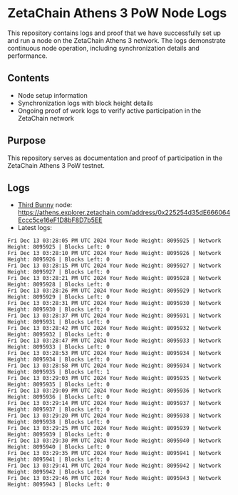 # ZetaChain Athens 3 PoW Node Logs
This repository contains logs and proof that we have successfully set up and run a node on the ZetaChain Athens 3 network. The logs demonstrate continuous node operation, including synchronization details and performance.

## Contents
- Node setup information
- Synchronization logs with block height details
- Ongoing proof of work logs to verify active participation in the ZetaChain network

## Purpose
This repository serves as documentation and proof of participation in the ZetaChain Athens 3 PoW testnet.

## Logs

- [Third Bunny](https://thirdbunny.xyz/) node: https://athens.explorer.zetachain.com/address/0x225254d35dE666064Eccc5ce16eF1D8bF8D7b5EE
- Latest logs:
```
Fri Dec 13 03:28:05 PM UTC 2024 Your Node Height: 8095925 | Network Height: 8095925 | Blocks Left: 0
Fri Dec 13 03:28:10 PM UTC 2024 Your Node Height: 8095926 | Network Height: 8095926 | Blocks Left: 0
Fri Dec 13 03:28:15 PM UTC 2024 Your Node Height: 8095927 | Network Height: 8095927 | Blocks Left: 0
Fri Dec 13 03:28:21 PM UTC 2024 Your Node Height: 8095928 | Network Height: 8095928 | Blocks Left: 0
Fri Dec 13 03:28:26 PM UTC 2024 Your Node Height: 8095929 | Network Height: 8095929 | Blocks Left: 0
Fri Dec 13 03:28:31 PM UTC 2024 Your Node Height: 8095930 | Network Height: 8095930 | Blocks Left: 0
Fri Dec 13 03:28:37 PM UTC 2024 Your Node Height: 8095931 | Network Height: 8095931 | Blocks Left: 0
Fri Dec 13 03:28:42 PM UTC 2024 Your Node Height: 8095932 | Network Height: 8095932 | Blocks Left: 0
Fri Dec 13 03:28:47 PM UTC 2024 Your Node Height: 8095933 | Network Height: 8095933 | Blocks Left: 0
Fri Dec 13 03:28:53 PM UTC 2024 Your Node Height: 8095934 | Network Height: 8095934 | Blocks Left: 0
Fri Dec 13 03:28:58 PM UTC 2024 Your Node Height: 8095934 | Network Height: 8095935 | Blocks Left: 1
Fri Dec 13 03:29:03 PM UTC 2024 Your Node Height: 8095935 | Network Height: 8095935 | Blocks Left: 0
Fri Dec 13 03:29:09 PM UTC 2024 Your Node Height: 8095936 | Network Height: 8095936 | Blocks Left: 0
Fri Dec 13 03:29:14 PM UTC 2024 Your Node Height: 8095937 | Network Height: 8095937 | Blocks Left: 0
Fri Dec 13 03:29:20 PM UTC 2024 Your Node Height: 8095938 | Network Height: 8095938 | Blocks Left: 0
Fri Dec 13 03:29:25 PM UTC 2024 Your Node Height: 8095939 | Network Height: 8095939 | Blocks Left: 0
Fri Dec 13 03:29:30 PM UTC 2024 Your Node Height: 8095940 | Network Height: 8095940 | Blocks Left: 0
Fri Dec 13 03:29:35 PM UTC 2024 Your Node Height: 8095941 | Network Height: 8095941 | Blocks Left: 0
Fri Dec 13 03:29:41 PM UTC 2024 Your Node Height: 8095942 | Network Height: 8095942 | Blocks Left: 0
Fri Dec 13 03:29:46 PM UTC 2024 Your Node Height: 8095943 | Network Height: 8095943 | Blocks Left: 0
```
